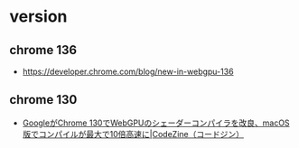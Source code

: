 # version

## chrome 136

- https://developer.chrome.com/blog/new-in-webgpu-136

## chrome 130

- [GoogleがChrome 130でWebGPUのシェーダーコンパイラを改良、macOS版でコンパイルが最大で10倍高速に|CodeZine（コードジン）](https://codezine.jp/article/detail/20370)
